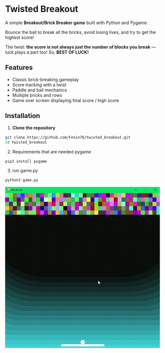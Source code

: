 # Twisted Breakout

A simple **Breakout/Brick Breaker game** built with Python and Pygame.  

Bounce the ball to break all the bricks, avoid losing lives, and try to get the highest score!  

The twist: **the score is not always just the number of blocks you break** — luck plays a part too! So, **BEST OF LUCK!**

## Features
- Classic brick-breaking gameplay
- Score tracking with a twist
- Paddle and ball mechanics
- Multiple bricks and rows
- Game over screen displaying final score / high score

## Installation

1. **Clone the repository**
```bash
git clone https://github.com/Fenin76/twisted_breakout.git
cd twisted_breakout

```


 2. Requirements that are needed
 pygame
```
pip3 install pygame
```


3. run game.py
```bash
python3 game.py
```

![Gameplay Demo](assets/game_view.gif)


